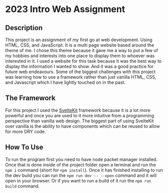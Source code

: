 # 2023 Intro Web Assignment

## Description

This project is an assignment of my first go at web development. Using HTML, CSS, and JavaScript. It is a multi page website based around the theme of me. I chose this theme because it gave me a way to put a few of my hobbies and interests into one place to display them to whoever was interested in it. I used a website for this task because it was the best way to display the information I wanted to show. And it was a good practice for future web endeavours. Some of the biggest challenges with this project was learning how to use a framework rather than just vanilla HTML, CSS, and Javascript which I have lightly touched on in the past.

## The Framework

For this project I used the [SvelteKit](https://kit.svelte.dev/ "kit.svelte.dev") framework because it is a lot more powerful and once you are used to it more intuitive from a programming perspective than vanilla web design. The biggest part of using SvelteKit over vanilla is the ability to have components which can be reused to allow for more DRY code.

## How To Use

To run the program first you need to have node packet manager installed. Once that is done inside of the project folder open a terminal and run the `npm i` command (short for `npm install`). Once it has finished installing to run the dev build you can run the `npm run dev -- --open` command and it will open in your browser. Or if you want to run a build of it run the `npm run build` command.
